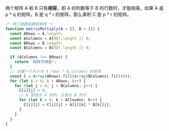 两个矩阵 A 和 B 只有**相容**，即 A 的列数等于 B 的行数时，才能相乘。如果 A 是 p \* q 的矩阵，B 是 q \* r 的矩阵，那么乘积 C 是 p \* r 的矩阵。

```javascript
/* 用二维数组模拟矩阵 */
function matrixMultiply(A = [], B = []) {
  const ARows = A.length;
  const AColumns = A[0]?.length || 0;
  const BRows = B.length;
  const BColumns = B[0]?.length || 0;

  if (AColumns !== BRows) {
    return '矩阵不相容';
  }
  // 创建一个大小为 A.rows * B.columns 的矩阵
  const C = Array(ARows).fill(Array(BColumns).fill(0));
  for (let i = 0; i < ARows; i++) {
    for (let j = 0; j < BColumns; j++) {
      C[i][j] = 0;
      // k 即表示 A 的列，又表示 B 的行
      for (let k = 0; k < ACloumns; k++) {
        C[i][j] = C[i][j] + A[i][k] * B[k][j];
      }
    }
  }
}
```
